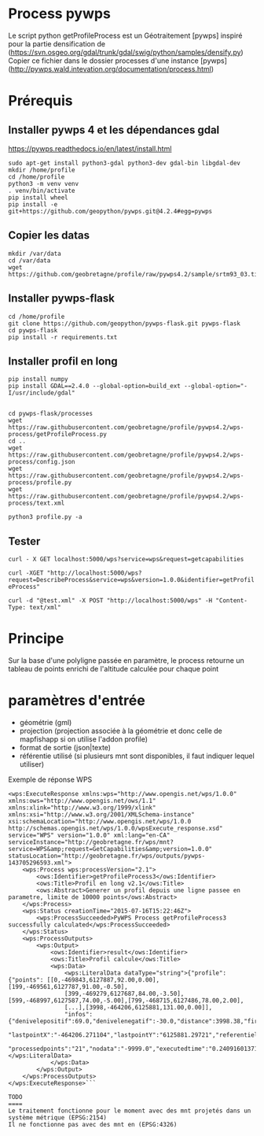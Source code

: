 Process pywps
=============
Le script python getProfileProcess est un Géotraitement [pywps] inspiré pour la partie densification de (https://svn.osgeo.org/gdal/trunk/gdal/swig/python/samples/densify.py)
Copier ce fichier dans le dossier processes d'une instance [pywps] (http://pywps.wald.intevation.org/documentation/process.html)

Prérequis
=========

## Installer pywps 4 et les dépendances gdal

https://pywps.readthedocs.io/en/latest/install.html

```
sudo apt-get install python3-gdal python3-dev gdal-bin libgdal-dev
mkdir /home/profile
cd /home/profile
python3 -m venv venv
. venv/bin/activate
pip install wheel
pip install -e git+https://github.com/geopython/pywps.git@4.2.4#egg=pywps

```

## Copier les datas

```
mkdir /var/data
cd /var/data
wget https://github.com/geobretagne/profile/raw/pywps4.2/sample/srtm93_03.tif

```


## Installer pywps-flask

```
cd /home/profile
git clone https://github.com/geopython/pywps-flask.git pywps-flask
cd pywps-flask
pip install -r requirements.txt

```


## Installer profil en long

```
pip install numpy
pip install GDAL==2.4.0 --global-option=build_ext --global-option="-I/usr/include/gdal"


cd pywps-flask/processes
wget https://raw.githubusercontent.com/geobretagne/profile/pywps4.2/wps-process/getProfileProcess.py
cd ..
wget https://raw.githubusercontent.com/geobretagne/profile/pywps4.2/wps-process/config.json
wget https://raw.githubusercontent.com/geobretagne/profile/pywps4.2/wps-process/profile.py
wget https://raw.githubusercontent.com/geobretagne/profile/pywps4.2/wps-process/text.xml

python3 profile.py -a

```


## Tester

``curl - X GET localhost:5000/wps?service=wps&request=getcapabilities``

``curl -XGET "http://localhost:5000/wps?request=DescribeProcess&service=wps&version=1.0.0&identifier=getProfileProcess"``

``curl -d "@test.xml" -X POST "http://localhost:5000/wps" -H "Content-Type: text/xml"``




Principe
========
Sur la base d'une polyligne passée en paramètre, le process retourne un tableau de points enrichi de l'altitude calculée pour chaque point

paramètres d'entrée
===================
* géométrie (gml)
* projection (projection associée à la géométrie et donc celle de mapfishapp si on utilise l'addon profile)
* format de sortie (json|texte)
* référentie utilisé (si plusieurs mnt sont disponibles, il faut indiquer lequel utiliser)

Exemple de réponse WPS
```<?xml version="1.0" encoding="utf-8"?>
<wps:ExecuteResponse xmlns:wps="http://www.opengis.net/wps/1.0.0" xmlns:ows="http://www.opengis.net/ows/1.1"
xmlns:xlink="http://www.w3.org/1999/xlink" xmlns:xsi="http://www.w3.org/2001/XMLSchema-instance"
xsi:schemaLocation="http://www.opengis.net/wps/1.0.0 http://schemas.opengis.net/wps/1.0.0/wpsExecute_response.xsd"
service="WPS" version="1.0.0" xml:lang="en-CA"
serviceInstance="http://geobretagne.fr/wps/mnt?service=WPS&amp;request=GetCapabilities&amp;version=1.0.0"
statusLocation="http://geobretagne.fr/wps/outputs/pywps-143705296593.xml">
    <wps:Process wps:processVersion="2.1">
        <ows:Identifier>getProfileProcess3</ows:Identifier>
        <ows:Title>Profil en long v2.1</ows:Title>
        <ows:Abstract>Generer un profil depuis une ligne passee en parametre, limite de 10000 points</ows:Abstract>
    </wps:Process>
    <wps:Status creationTime="2015-07-16T15:22:46Z">
        <wps:ProcessSucceeded>PyWPS Process getProfileProcess3 successfully calculated</wps:ProcessSucceeded>
    </wps:Status>
    <wps:ProcessOutputs>
        <wps:Output>
            <ows:Identifier>result</ows:Identifier>
            <ows:Title>Profil calcule</ows:Title>
            <wps:Data>
                <wps:LiteralData dataType="string">{"profile":{"points": [[0,-469843,6127887,92.00,0.00],[199,-469561,6127787,91.00,-0.50],
                [399,-469279,6127687,84.00,-3.50],[599,-468997,6127587,74.00,-5.00],[799,-468715,6127486,78.00,2.00],
                [...],[3998,-464206,6125881,131.00,0.00]],
                "infos": {"denivelepositif":69.0,"denivelenegatif":-30.0,"distance":3998.38,"firstpointX":"-469843.501939","firstpointY":"6127887.7692",
                "lastpointX":"-464206.271104","lastpointY":"6125881.29721","referentiel":"bdalti",
                "processedpoints":"21","nodata":"-9999.0","executedtime":"0.240916013718","gdalversion":"1100100"}}}</wps:LiteralData>
            </wps:Data>
        </wps:Output>
    </wps:ProcessOutputs>
</wps:ExecuteResponse>```

TODO
====
Le traitement fonctionne pour le moment avec des mnt projetés dans un système métrique (EPSG:2154)
Il ne fonctionne pas avec des mnt en (EPSG:4326)
